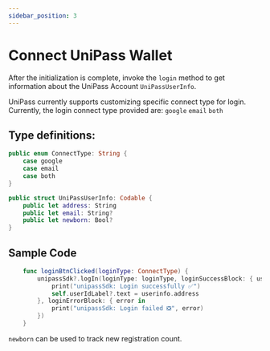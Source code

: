 ```yaml
---
sidebar_position: 3
---
```


# Connect UniPass Wallet

After the initialization is complete, invoke the `login` method to get information about the UniPass Account `UniPassUserInfo`.

UniPass currently supports customizing specific connect type for login. Currently, the login connect type provided are: `google` `email` `both`

## Type definitions:

```swift
public enum ConnectType: String {
    case google
    case email
    case both
}

public struct UniPassUserInfo: Codable {
    public let address: String
    public let email: String?
    public let newborn: Bool?
}

```

## Sample Code

```swift
    func loginBtnClicked(loginType: ConnectType) {
        unipassSdk?.logIn(loginType: loginType, loginSuccessBlock: { userinfo in
            print("unipassSdk: Login successfully ✅")
            self.userIdLabel?.text = userinfo.address
        }, loginErrorBlock: { error in
            print("unipassSdk: Login failed ❎", error)
        })
    }
```

`newborn` can be used to track new registration count.

